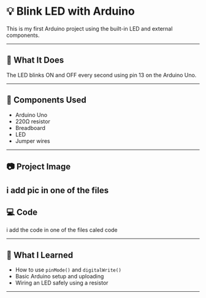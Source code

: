 # 💡 Blink LED with Arduino

This is my first Arduino project using the built-in LED and external components.

---

## 🔧 What It Does
The LED blinks ON and OFF every second using pin 13 on the Arduino Uno.

---

## 🧰 Components Used
- Arduino Uno
- 220Ω resistor
- Breadboard
- LED
- Jumper wires

---

## 📷 Project Image


i add pic in one of the files
---

## 💻 Code

i add the code in one of the files caled code

---

## 🚀 What I Learned
- How to use `pinMode()` and `digitalWrite()`
- Basic Arduino setup and uploading
- Wiring an LED safely using a resistor

---

